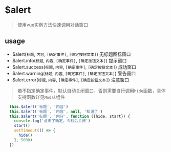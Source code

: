 # $alert

> 使用vue实例方法快速调用对话窗口

## usage

* $alert(`标题`, `内容`, `[确定事件]`, `[确定按钮文本]`) 无标题图标窗口
* $alert.info(`标题`, `内容`, `[确定事件]`, `[确定按钮文本]`) 提示窗口
* $alert.success(`标题`, `内容`, `[确定事件]`, `[确定按钮文本]`) 成功窗口
* $alert.warning(`标题`, `内容`, `[确定事件]`, `[确定按钮文本]`) 警告窗口
* $alert.error(`标题`, `内容`, `[确定事件]`, `[确定按钮文本]`) 注意窗口

> 若不指定确定事件，默认自动关闭窗口，否则需要自行调用`hide`函数，具体支持函数详见`Modal`组件

```javascript
  this.$alert('标题', '内容')
  this.$alert('标题', '内容', null, '知道了')
  this.$alert('标题', '内容', function ({hide, start}) {
    console.log('点击了确定，５秒后关闭')
    start()
    setTimeout(() => {
      hide()
    }, 5000)
  })
```
